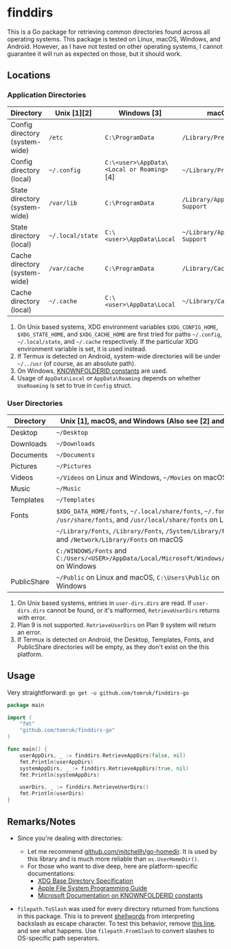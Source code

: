 # finddirs

This is a Go package for retrieving common directories found across all operating systems. This package is tested on Linux, macOS, Windows, and Android. However, as I have not tested on other operating systems, I cannot guarantee it will run as expected on those, but it should work.  

## Locations

### Application Directories

| Directory                      | Unix [1][2]      | Windows [3]                                | macOS                           | Plan 9        |
| ------------------------------ | ---------------- | ------------------------------------------ | ------------------------------- | ------------- |
| Config directory (system-wide) | `/etc`           | `C:\ProgramData`                           | `/Library/Preferences`          | `/lib`        |
| Config directory (local)       | `~/.config`      | `C:\<user>\AppData\<Local or Roaming>` [4] | `~/Library/Preferences`         | `~/lib`       |
| State directory (system-wide)  | `/var/lib`       | `C:\ProgramData`                           | `/Library/Application Support`  | `/lib`        |
| State directory (local)        | `~/.local/state` | `C:\<user>\AppData\Local`                  | `~/Library/Application Support` | `~/lib`       |
| Cache directory (system-wide)  | `/var/cache`     | `C:\ProgramData`                           | `/Library/Caches`               | `/lib/cache`  |
| Cache directory (local)        | `~/.cache`       | `C:\<user>\AppData\Local`                  | `~/Library/Caches`              | `~/lib/cache` |

1. On Unix based systems, XDG environment variables `$XDG_CONFIG_HOME`, `$XDG_STATE_HOME`, and `$XDG_CACHE_HOME` are first tried for paths `~/.config`, `~/.local/state`, and `~/.cache` respectively. If the particular XDG environment variable is set, it is used instead.
2. If Termux is detected on Android, system-wide directories will be under `~/../usr` (of course, as an absolute path).
3. On Windows, [KNOWNFOLDERID constants](https://learn.microsoft.com/en-us/windows/win32/shell/knownfolderid) are used.
4. Usage of `AppData\Local` or `AppData\Roaming` depends on whether `UseRoaming` is set to true in `Config` struct.

### User Directories

| Directory   | Unix [1], macOS, and Windows (Also see [2] and [3])                                                                   |
| ----------- | --------------------------------------------------------------------------------------------------------------------- |
| Desktop     | `~/Desktop`                                                                                                           |
| Downloads   | `~/Downloads`                                                                                                         |
| Documents   | `~/Documents`                                                                                                         |
| Pictures    | `~/Pictures`                                                                                                          |
| Videos      | `~/Videos` on Linux and Windows, `~/Movies` on macOS                                                                  |
| Music       | `~/Music`                                                                                                             |
| Templates   | `~/Templates`                                                                                                         |
| Fonts       | `$XDG_DATA_HOME/fonts`, `~/.local/share/fonts`, `~/.fonts`, `/usr/share/fonts`, and `/usr/local/share/fonts` on Linux |
|             | `~/Library/Fonts`, `/Library/Fonts`, `/System/Library/Fonts`, and `/Network/Library/Fonts` on macOS                   |
|             | `C:/WINDOWS/Fonts` and `C:/Users/<USER>/AppData/Local/Microsoft/Windows/Fonts` on Windows                             |
| PublicShare | `~/Public` on Linux and macOS, `C:\Users\Public` on Windows                                                           |

1. On Unix based systems, entries in `user-dirs.dirs` are read. If `user-dirs.dirs` cannot be found, or it's malformed, `RetrieveUserDirs` returns with error.
2. Plan 9 is not supported. `RetrieveUserDirs` on Plan 9 system will return an error.
3. If Termux is detected on Android, the Desktop, Templates, Fonts, and PublicShare directories will be empty, as they don't exist on the this platform.

## Usage

Very straightforward: `go get -u github.com/tomruk/finddirs-go`

```go
package main

import (
	"fmt"
	"github.com/tomruk/finddirs-go"
)

func main() {
	userAppDirs, _ := finddirs.RetrieveAppDirs(false, nil)
	fmt.Println(userAppDirs)
	systemAppDirs, _ := finddirs.RetrieveAppDirs(true, nil)
	fmt.Println(systemAppDirs)

	userDirs, _ := finddirs.RetrieveUserDirs()
	fmt.Println(userDirs)
}
```

## Remarks/Notes

- Since you're dealing with directories:
  - Let me recommend [github.com/mitchellh/go-homedir](https://github.com/mitchellh/go-homedir). It is used by this library and is much more reliable than `os.UserHomeDir()`.
  - For those who want to dive deep, here are platform-specific documentations:
    - [XDG Base Directory Specification](https://specifications.freedesktop.org/basedir-spec/latest/ar01s03.html)
    - [Apple File System Programming Guide](https://developer.apple.com/library/archive/documentation/FileManagement/Conceptual/FileSystemProgrammingGuide/FileSystemOverview/FileSystemOverview.html)
    - [Microsoft Documentation on KNOWNFOLDERID constants](https://learn.microsoft.com/en-us/windows/win32/shell/knownfolderid)

- `filepath.ToSlash` was used for every directory returned from functions in this package. This is to prevent [shellwords](https://github.com/mattn/go-shellwords) from interpreting backslash as escape character. To test this behavior, remove [this line](https://github.com/tomruk/kopyaship/blob/460b68628d589c27f7e740f1368c79a8f57a2642/backup/backup_test.go#L164), and see what happens. Use `filepath.FromSlash` to convert slashes to OS-specific path seperators.
